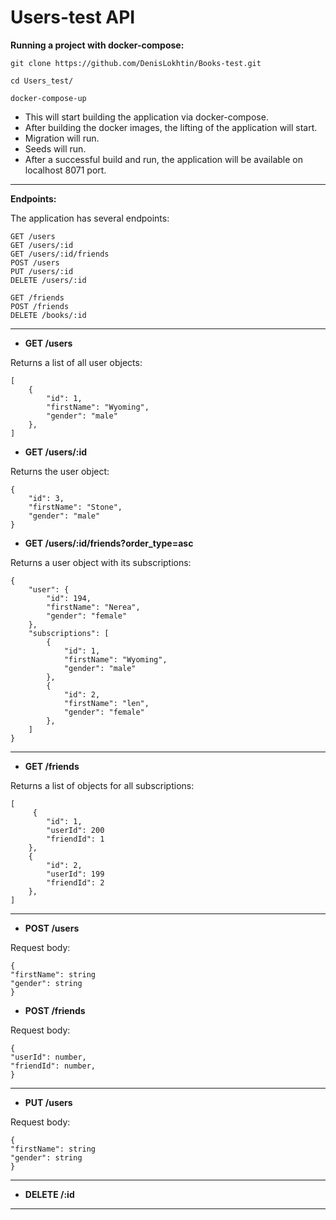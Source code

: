 # Users-test API

**Running a project with docker-compose:**

```
git clone https://github.com/DenisLokhtin/Books-test.git

cd Users_test/

docker-compose-up
```

- This will start building the application via docker-compose.
- After building the docker images, the lifting of the application will start.
- Migration will run.
- Seeds will run.
- After a successful build and run, the application will be available on localhost 8071 port.

***

**Endpoints:**

The application has several endpoints:

```
GET /users
GET /users/:id
GET /users/:id/friends
POST /users
PUT /users/:id
DELETE /users/:id

GET /friends
POST /friends
DELETE /books/:id
```

***

- **GET /users**

Returns a list of all user objects:

```
[
    {
        "id": 1,
        "firstName": "Wyoming",
        "gender": "male"
    },
]
```

- **GET /users/:id**

Returns the user object:

```
{
    "id": 3,
    "firstName": "Stone",
    "gender": "male"
}
```

- **GET /users/:id/friends?order_type=asc**

Returns a user object with its subscriptions:

```
{
    "user": {
        "id": 194,
        "firstName": "Nerea",
        "gender": "female"
    },
    "subscriptions": [
        {
            "id": 1,
            "firstName": "Wyoming",
            "gender": "male"
        },
        {
            "id": 2,
            "firstName": "len",
            "gender": "female"
        },
    ]
}
```

***

- **GET /friends**

Returns a list of objects for all subscriptions:

```
[
     {
        "id": 1,
        "userId": 200
        "friendId": 1
    },
    {
        "id": 2,
        "userId": 199
        "friendId": 2
    },
]
```

***

- **POST /users**

Request body:

```
{
"firstName": string
"gender": string
}
```

- **POST /friends**

Request body:

```
{
"userId": number,
"friendId": number,
}
```

***

- **PUT /users**

Request body:

```
{
"firstName": string
"gender": string
}
```

***

- **DELETE /:id**

***